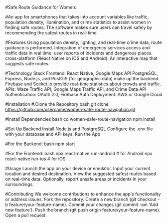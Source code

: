 #Safe Route Guidance for Women:

#An app for smartphones that takes into account variables like traffic, population density, illumination, and crime statistics to assist women in finding safe routes. The software makes sure users can travel safely by recommending the safest routes in real-time.

#Features
Using population density, lighting, and real-time crime data, route guidance is performed.
Integration of emergency services access and traffic data in real time.
user reports of incidents and dangerous places.
cross-platform (React Native on iOS and Android).
An interactive map that suggests safe routes.

#Technology Stack
Frontend: React Native, Google Maps API
PostgreSQL, Express, Node.js, and PostGIS (for geographic data) make up the backend.
Firebase and Socket.io provide real-time statistics about crowds and traffic.
APIs: Waze Traffic API, Google Maps Traffic API, and Crime Data API
Authentication: OAuth 2.0, Firebase Auth
Deployment: AWS or Google Cloud

#Installation
#.Clone the Repository
bash
git clone https://github.com/username/women-safe-route-navigation.git

#Install Dependencies
bash
cd women-safe-route-navigation
npm install

#Set Up Backend
Install Node.js and PostgreSQL
Configure the .env file with your database and API keys.
Run the App

#For the Backend:
bash
npm start

#For the Frontend:
bash
npx react-native run-android # for Android
npx react-native run-ios     # for iOS

#Usage
Launch the app on your device or emulator.
Input your current location and desired destination.
View the suggested safest routes based on real-time data.
Optionally, report unsafe areas or incidents in your surroundings.

#Contributing
We welcome contributions to enhance the app's functionality or address issues.
Fork the repository.
Create a new branch (git checkout -b feature/your-feature-name).
Commit your changes (git commit -am 'Add new feature').
Push the branch (git push origin feature/your-feature-name).
Open a pull request.

